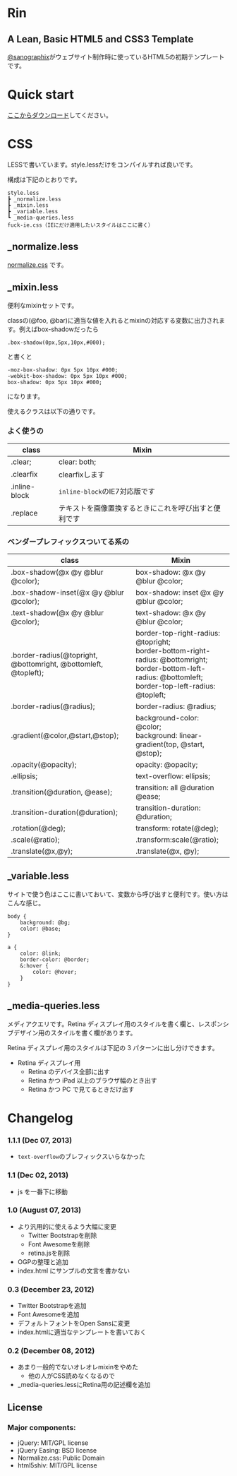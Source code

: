 # Rin

## A Lean, Basic HTML5 and CSS3 Template

[@sanographix](http://twitter.com/sanographix)がウェブサイト制作時に使っているHTML5の初期テンプレートです。

# Quick start

[ここからダウンロード](https://github.com/sanographix/rin-html-template/archive/master.zip)してください。

# CSS

LESSで書いています。style.lessだけをコンパイルすれば良いです。

構成は下記のとおりです。

	style.less
	┣ _normalize.less
	┣ _mixin.less
	┣ _variable.less
	┗ _media-queries.less
	fuck-ie.css（IEにだけ適用したいスタイルはここに書く）

## _normalize.less


[normalize.css](http://necolas.github.io/normalize.css/) です。


## _mixin.less

便利なmixinセットです。

classの(@foo, @bar)に適当な値を入れるとmixinの対応する変数に出力されます。例えばbox-shadowだったら

	.box-shadow(0px,5px,10px,#000);

と書くと

    -moz-box-shadow: 0px 5px 10px #000;
    -webkit-box-shadow: 0px 5px 10px #000;
    box-shadow: 0px 5px 10px #000;

になります。

使えるクラスは以下の通りです。

### よく使うの

| class | Mixin |
|-------|-----|
|.clear;|clear: both;|
|.clearfix|clearfixします|
|.inline-block|`inline-block`のIE7対応版です|
|.replace|テキストを画像置換するときにこれを呼び出すと便利です|
  
  
### ベンダープレフィックスついてる系の

| class | Mixin |
|-------|-----|
|.box-shadow(@x @y @blur @color);|box-shadow: @x @y @blur @color;|
|.box-shadow-inset(@x @y @blur @color); | box-shadow: inset @x @y @blur @color; |
|.text-shadow(@x @y @blur @color);| text-shadow: @x @y @blur @color; |
|.border-radius(@topright, @bottomright, @bottomleft, @topleft);|border-top-right-radius: @topright;<br/>border-bottom-right-radius: @bottomright;<br/>border-bottom-left-radius: @bottomleft;<br/>border-top-left-radius: @topleft; |
|.border-radius(@radius);| border-radius: @radius; |
|.gradient(@color,@start,@stop);| background-color: @color;<br/>background: linear-gradient(top, @start, @stop);|
|.opacity(@opacity);|opacity: @opacity;|
|.ellipsis;|text-overflow: ellipsis;|
|.transition(@duration, @ease);|    transition: all @duration @ease;|
|.transition-duration(@duration);|transition-duration: @duration;|
|.rotation(@deg);|transform: rotate(@deg);|
|.scale(@ratio);|.transform:scale(@ratio);|
|.translate(@x,@y);|.translate(@x, @y);|


## _variable.less
  
サイトで使う色はここに書いておいて、変数から呼び出すと便利です。使い方はこんな感じ。


	body {
	    background: @bg;
	    color: @base;
	}

	a {
	    color: @link;
	    border-color: @border;	
	    &:hover {
	        color: @hover;
	    }
	}


## _media-queries.less
  
メディアクエリです。Retina ディスプレイ用のスタイルを書く欄と、レスポンシブデザイン用のスタイルを書く欄があります。

Retina ディスプレイ用のスタイルは下記の 3 パターンに出し分けできます。

* Retina ディスプレイ用
	* Retina のデバイス全部に出す
	* Retina かつ iPad 以上のブラウザ幅のとき出す
	* Retina かつ PC で見てるときだけ出す
   

# Changelog

### 1.1.1 (Dec 07, 2013)

* `text-overflow`のブレフィックスいらなかった

### 1.1 (Dec 02, 2013)

* js を一番下に移動
 
### 1.0 (August 07, 2013)

* より汎用的に使えるよう大幅に変更
	* Twitter Bootstrapを削除
	* Font Awesomeを削除
	* retina.jsを削除
* OGPの整理と追加
* index.html にサンプルの文言を書かない

### 0.3 (December 23, 2012)

* Twitter Bootstrapを追加
* Font Awesomeを追加
* デフォルトフォントをOpen Sansに変更
* index.htmlに適当なテンプレートを書いておく

### 0.2 (December 08, 2012)

* あまり一般的でないオレオレmixinをやめた
    * 他の人がCSS読めなくなるので
* _media-queries.lessにRetina用の記述欄を追加


## License

### Major components:

* jQuery: MIT/GPL license
* jQuery Easing: BSD license
* Normalize.css: Public Domain
* html5shiv: MIT/GPL license

